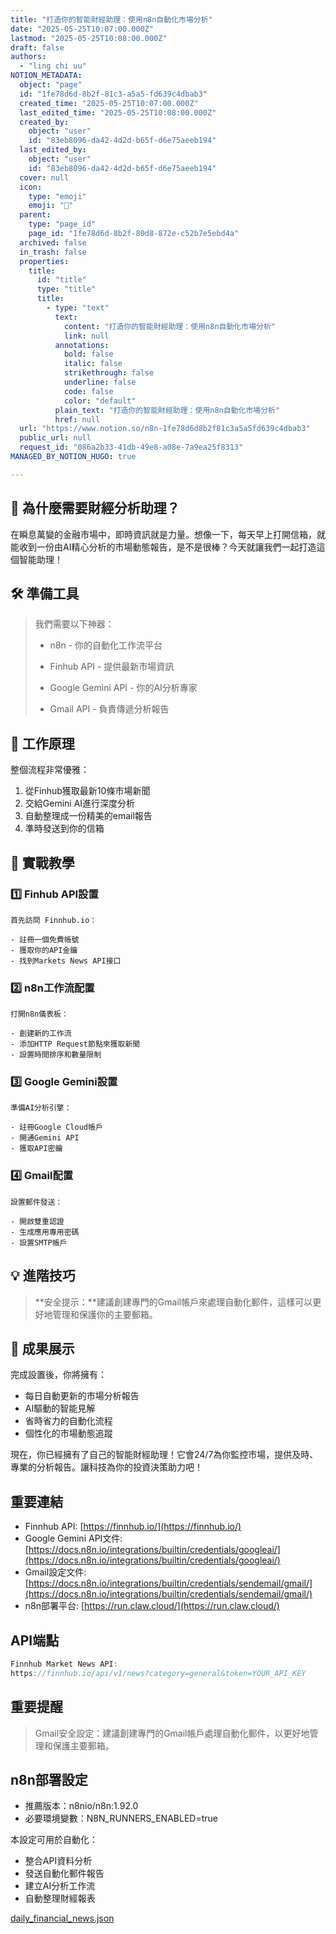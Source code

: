 ```yaml
---
title: "打造你的智能財經助理：使用n8n自動化市場分析"
date: "2025-05-25T10:07:00.000Z"
lastmod: "2025-05-25T10:08:00.000Z"
draft: false
authors:
  - "ling chi uu"
NOTION_METADATA:
  object: "page"
  id: "1fe78d6d-8b2f-81c3-a5a5-fd639c4dbab3"
  created_time: "2025-05-25T10:07:00.000Z"
  last_edited_time: "2025-05-25T10:08:00.000Z"
  created_by:
    object: "user"
    id: "83eb8096-da42-4d2d-b65f-d6e75aeeb194"
  last_edited_by:
    object: "user"
    id: "83eb8096-da42-4d2d-b65f-d6e75aeeb194"
  cover: null
  icon:
    type: "emoji"
    emoji: "🥊"
  parent:
    type: "page_id"
    page_id: "1fe78d6d-8b2f-80d8-872e-c52b7e5ebd4a"
  archived: false
  in_trash: false
  properties:
    title:
      id: "title"
      type: "title"
      title:
        - type: "text"
          text:
            content: "打造你的智能財經助理：使用n8n自動化市場分析"
            link: null
          annotations:
            bold: false
            italic: false
            strikethrough: false
            underline: false
            code: false
            color: "default"
          plain_text: "打造你的智能財經助理：使用n8n自動化市場分析"
          href: null
  url: "https://www.notion.so/n8n-1fe78d6d8b2f81c3a5a5fd639c4dbab3"
  public_url: null
  request_id: "086a2b33-41db-49e8-a08e-7a9ea25f8313"
MANAGED_BY_NOTION_HUGO: true

---
```



## 🤖 為什麼需要財經分析助理？


在瞬息萬變的金融市場中，即時資訊就是力量。想像一下，每天早上打開信箱，就能收到一份由AI精心分析的市場動態報告，是不是很棒？今天就讓我們一起打造這個智能助理！


## 🛠️ 準備工具


> 我們需要以下神器：  
>   
> - n8n - 你的自動化工作流平台  
>   
> - Finhub API - 提供最新市場資訊  
>   
> - Google Gemini API - 你的AI分析專家  
>   
> - Gmail API - 負責傳遞分析報告


## 🎯 工作原理


整個流程非常優雅：

1. 從Finhub獲取最新10條市場新聞
1. 交給Gemini AI進行深度分析
1. 自動整理成一份精美的email報告
1. 準時發送到你的信箱

## 🚀 實戰教學


### 1️⃣ Finhub API設置


	首先訪問 Finnhub.io：

	- 註冊一個免費帳號
	- 獲取你的API金鑰
	- 找到Markets News API接口

### 2️⃣ n8n工作流配置


	打開n8n儀表板：

	- 創建新的工作流
	- 添加HTTP Request節點來獲取新聞
	- 設置時間排序和數量限制

### 3️⃣ Google Gemini設置


	準備AI分析引擎：

	- 註冊Google Cloud帳戶
	- 開通Gemini API
	- 獲取API密鑰

### 4️⃣ Gmail配置


	設置郵件發送：

	- 開啟雙重認證
	- 生成應用專用密碼
	- 設置SMTP帳戶

## 💡 進階技巧


> **安全提示：**建議創建專門的Gmail帳戶來處理自動化郵件，這樣可以更好地管理和保護你的主要郵箱。


## 🎉 成果展示


完成設置後，你將擁有：

- 每日自動更新的市場分析報告
- AI驅動的智能見解
- 省時省力的自動化流程
- 個性化的市場動態追蹤

現在，你已經擁有了自己的智能財經助理！它會24/7為你監控市場，提供及時、專業的分析報告。讓科技為你的投資決策助力吧！


## 重要連結

- Finnhub API: [https://finnhub.io/](https://finnhub.io/)
- Google Gemini API文件: [https://docs.n8n.io/integrations/builtin/credentials/googleai/](https://docs.n8n.io/integrations/builtin/credentials/googleai/)
- Gmail設定文件: [https://docs.n8n.io/integrations/builtin/credentials/sendemail/gmail/](https://docs.n8n.io/integrations/builtin/credentials/sendemail/gmail/)
- n8n部署平台: [https://run.claw.cloud/](https://run.claw.cloud/)

## API端點


```javascript
Finnhub Market News API:
https://finnhub.io/api/v1/news?category=general&token=YOUR_API_KEY

```


## 重要提醒


> Gmail安全設定：建議創建專門的Gmail帳戶處理自動化郵件，以更好地管理和保護主要郵箱。


## n8n部署設定

- 推薦版本：n8nio/n8n:1.92.0
- 必要環境變數：N8N_RUNNERS_ENABLED=true

本設定可用於自動化：

- 整合API資料分析
- 發送自動化郵件報告
- 建立AI分析工作流
- 自動整理財經報表

[daily_financial_news.json](https://39edb457.notion-to-hugo.pages.dev/api?block_id=1fe78d6d-8b2f-81a1-b787-d162a9869b4b)

